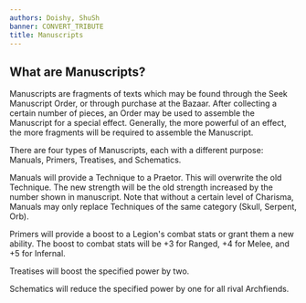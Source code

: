 ```yaml
---
authors: Doishy, ShuSh
banner: CONVERT_TRIBUTE
title: Manuscripts
---
```


## What are Manuscripts?

Manuscripts are fragments of texts which may be found through the Seek
Manuscript Order, or through purchase at the Bazaar. After collecting a certain
number of pieces, an Order may be used to assemble the Manuscript for a special
effect. Generally, the more powerful of an effect, the more fragments will be
required to assemble the Manuscript.

There are four types of Manuscripts, each with a different purpose: Manuals,
Primers, Treatises, and Schematics.

Manuals will provide a Technique to a Praetor. This will overwrite the old
Technique. The new strength will be the old strength increased by the number shown in manuscript. Note that without a certain level of Charisma, Manuals may only
replace Techniques of the same category (Skull, Serpent, Orb).

Primers will provide a boost to a Legion's combat stats or grant them a new
ability. The boost to combat stats will be +3 for Ranged, +4 for Melee, and +5
for Infernal.

Treatises will boost the specified power by two.

Schematics will reduce the specified power by one for all rival Archfiends.
